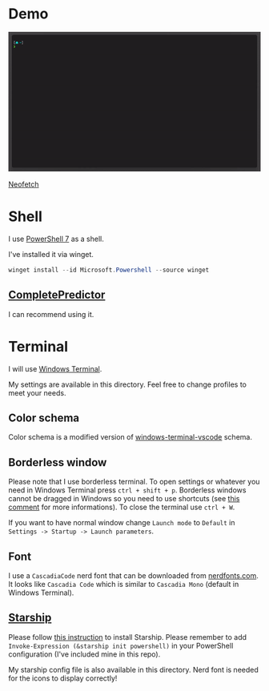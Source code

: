 # Demo
![Demo gif](terminal.gif)

[Neofetch](https://github.com/nepnep39/neofetch-win)
# Shell
I use [PowerShell 7](https://learn.microsoft.com/pl-pl/powershell/scripting/install/installing-powershell-on-windows) as a shell.

I've installed it via winget.
```powershell
winget install --id Microsoft.Powershell --source winget
```

## [CompletePredictor](https://github.com/PowerShell/CompletionPredictor)
I can recommend using it.

# Terminal
I will use [Windows Terminal](https://github.com/microsoft/terminal).

My settings are available in this directory. Feel free to change profiles to meet your needs.

## Color schema
Color schema is a modified version of [windows-terminal-vscode](https://github.com/cristipufu/windows-terminal-vscode-theme) schema.

## Borderless window
Please note that I use borderless terminal. To open settings or whatever you need in Windows Terminal press `ctrl + shift + p`. Borderless windows cannot be dragged in Windows so you need to use shortcuts (see [this comment](https://github.com/microsoft/terminal/issues/2238#issuecomment-997455984) for more informations). To close the terminal use `ctrl + W`.

If you want to have normal window change `Launch mode` to `Default` in `Settings -> Startup -> Launch parameters`.

## Font
I use a `CascadiaCode` nerd font that can be downloaded from [nerdfonts.com](https://www.nerdfonts.com/font-downloads). It looks like `Cascadia Code` which is similar to `Cascadia Mono` (default in Windows Terminal).

## [Starship](https://starship.rs)
Please follow [this instruction](https://starship.rs/guide/#🚀-installation) to install Starship. Please remember to add `Invoke-Expression (&starship init powershell)` in your PowerShell configuration (I've included mine in this repo).

My starship config file is also available in this directory. Nerd font is needed for the icons to display correctly!